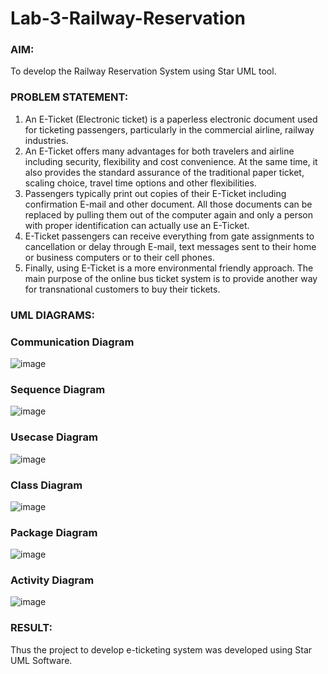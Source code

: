 # Lab-3-Railway-Reservation

### AIM:
To develop the Railway Reservation System using Star UML tool.
### PROBLEM STATEMENT:
1. An E-Ticket (Electronic ticket) is a paperless electronic document used for ticketing
passengers, particularly in the commercial airline, railway industries.
2. An E-Ticket offers many advantages for both travelers and airline including security,
flexibility and cost convenience. At the same time, it also provides the standard assurance of
the traditional paper ticket, scaling choice, travel time options and other flexibilities.
3. Passengers typically print out copies of their E-Ticket including confirmation E-mail
and other document. All those documents can be replaced by pulling them out of the computer
again and only a person with proper identification can actually use an E-Ticket.
4. E-Ticket passengers can receive everything from gate assignments to cancellation or
delay through E-mail, text messages sent to their home or business computers or to their cell
phones.
5. Finally, using E-Ticket is a more environmental friendly approach. The main purpose
of the online bus ticket system is to provide another way for transnational customers to buy
their tickets.
### UML DIAGRAMS:
### Communication Diagram
![image](https://github.com/NITHIYANANDAN278/Lab-3-Railway-Reservation/assets/121784636/7878e705-2036-4679-8a39-46f64a19d3be)
### Sequence Diagram
![image](https://github.com/NITHIYANANDAN278/Lab-3-Railway-Reservation/assets/121784636/5e74f8f5-2e9f-4692-b564-54b0b7ddc567)
### Usecase Diagram
![image](https://github.com/NITHIYANANDAN278/Lab-3-Railway-Reservation/assets/121784636/2b88f442-ec2c-4439-ae67-b4dcf82fbf92)
### Class Diagram
![image](https://github.com/NITHIYANANDAN278/Lab-3-Railway-Reservation/assets/121784636/8f7d7b04-e199-4af6-be4f-080ddbc61fde)
### Package Diagram
![image](https://github.com/NITHIYANANDAN278/Lab-3-Railway-Reservation/assets/121784636/c3d65b21-0d43-450c-b307-bd35f35d3502)
### Activity Diagram
![image](https://github.com/NITHIYANANDAN278/Lab-3-Railway-Reservation/assets/121784636/dcd32011-b6a9-492e-b140-86456728b22b)







### RESULT:
Thus the project to develop e-ticketing system was developed using Star UML Software.

